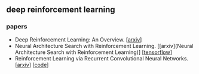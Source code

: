 ## deep reinforcement learning

### papers

- Deep Reinforcement Learning: An Overview. [[arxiv](https://arxiv.org/abs/1701.07274)]
- Neural Architecture Search with Reinforcement Learning. [[arxiv](Neural Architecture Search with Reinforcement Learning)] [[tensorflow](https://github.com/tensorflow/models)]
- Reinforcement Learning via Recurrent Convolutional Neural Networks. [[arxiv](https://arxiv.org/abs/1701.02392)] [[code](https://github.com/tanmayshankar/RCNN_MDP)]